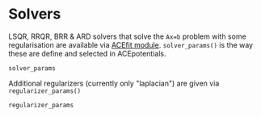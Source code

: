 # Solvers

LSQR, RRQR, BRR & ARD solvers that solve the `Ax=b` problem with some regularisation are available via [ACEfit module](../tutorials/Solvers.md). `solver_params()` is the way these are define and selected in ACEpotentials.

```@docs
solver_params
```

Additional regularizers (currently only "laplacian") are given via `regularizer_params()`

```@docs
regularizer_params
```
